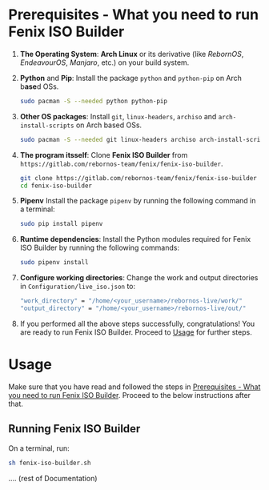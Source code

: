 # Prerequisites - What you need to run Fenix ISO Builder

1. **The Operating System**: **Arch Linux** or its derivative (like *RebornOS*, *EndeavourOS*, *Manjaro*, etc.) on your build system.

2. **Python** and **Pip**: Install the package `python` and `python-pip` on Arch b**ase**d OSs.

   ```sh
   sudo pacman -S --needed python python-pip
   ```

3. **Other OS packages**: Install `git`, `linux-headers`, `archiso` and `arch-install-scripts` on Arch based OSs.

   ```sh
   sudo pacman -S --needed git linux-headers archiso arch-install-scripts
   ```

4. **The program itsself**: Clone **Fenix ISO Builder** from `https://gitlab.com/rebornos-team/fenix/fenix-iso-builder`. 

   ```sh
   git clone https://gitlab.com/rebornos-team/fenix/fenix-iso-builder
   cd fenix-iso-builder
   ```

5. **Pipenv** Install the package `pipenv` by running the following command in a terminal:

   ```sh
   sudo pip install pipenv
   ```

6. **Runtime dependencies**: Install the Python modules required for Fenix ISO Builder by running the following commands:

   ```sh
   sudo pipenv install
   ```

7. **Configure working directories**: Change the work and output directories in `Configuration/live_iso.json` to:

   ```sh
   "work_directory" = "/home/<your_username>/rebornos-live/work/"
   "output_directory" = "/home/<your_username>/rebornos-live/out/" 
   ```

8. If you performed all the above steps successfully, congratulations! You are ready to run Fenix ISO Builder. Proceed to [Usage](https://rebornos-team.gitlab.io/fenix/fenix-iso-builder/usage.html#usage) for further steps.

# Usage

Make sure that you have read and followed the steps in [Prerequisites - What you need to run Fenix ISO Builder](https://rebornos-team.gitlab.io/fenix/fenix-iso-builder/prerequisites.html#prerequisites). Proceed to the below instructions after that.

## Running Fenix ISO Builder

On a terminal, run:

```sh
sh fenix-iso-builder.sh
```



.... (rest of Documentation)